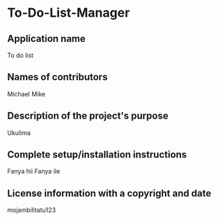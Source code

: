 # To-Do-List-Manager

## Application name
To do list
## Names of contributors
Michael Mike
## Description of the project's purpose
Ukulima
## Complete setup/installation instructions
Fanya hii
Fanya ile
## License information with a copyright and date
mojambilitatu123